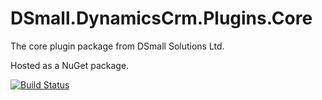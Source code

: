 # DSmall.DynamicsCrm.Plugins.Core
The core plugin package from DSmall Solutions Ltd.

Hosted as a NuGet package.

[![Build Status](https://magnum.travis-ci.com/Davesmall28/DSmall.DynamicsCrm.Plugins.Core.svg?token=syrh3amDgq9dtpK7qH4B&branch=master)](https://magnum.travis-ci.com/Davesmall28/DSmall.DynamicsCrm.Plugins.Core)
